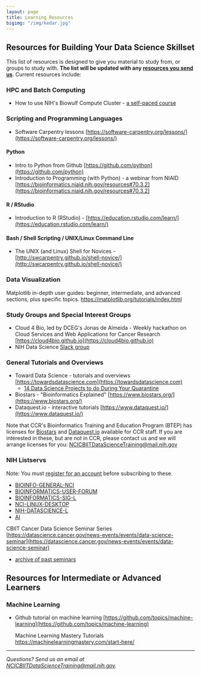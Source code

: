 ```yaml
---
layout: page
title: Learning Resources
bigimg: "/img/kedar.jpg"
---
```


## Resources for Building Your Data Science Skillset

This list of resources is designed to give you material to study from, or groups to study with.  **The list will be updated with any [resources you send us](mailto:NCICBIITDataScienceTraining@mail.nih.gov)**. Current resources include:

### HPC and Batch Computing

* How to use NIH's Biowulf Compute Cluster - [a self-paced course](https://hpc.nih.gov/training/intro_biowulf)

### Scripting and Programming Languages

* Software Carpentry lessons [https://software-carpentry.org/lessons/](https://software-carpentry.org/lessons/)

#### Python

* Intro to Python from Github [https://github.com/python](https://github.com/python)
* Introduction to Programming (with Python) - a webinar from NIAID [https://bioinformatics.niaid.nih.gov/resources#70.3.2](https://bioinformatics.niaid.nih.gov/resources#70.3.2)

#### R / RStudio

* Introduction to R (RStudio) - [https://education.rstudio.com/learn/](https://education.rstudio.com/learn/)

#### Bash / Shell Scripting / UNIX/Linux Command Line

* The UNIX (and Linux) Shell for Novices - [http://swcarpentry.github.io/shell-novice/](http://swcarpentry.github.io/shell-novice/)

### Data Visualization

Matplotlib in-depth user guides: beginner, intermediate, and advanced sections, plus specific topics.
https://matplotlib.org/tutorials/index.html

### Study Groups and Special Interest Groups

* Cloud 4 Bio, led by DCEG's Jonas de Almeida - Weekly hackathon on Cloud Services and Web Applications for Cancer Research [https://cloud4bio.github.io](https://cloud4bio.github.io)
* NIH Data Science [Slack group](https://join.slack.com/t/nihdatascience/signup)

### General Tutorials and Overviews

* Toward Data Science - tutorials and overviews [https://towardsdatascience.com](https://towardsdatascience.com)
  * [14 Data Science Projects to do During Your Quarantine](https://towardsdatascience.com/14-data-science-projects-to-do-during-your-14-day-quarantine-8bd60d1e55e1)
* Biostars - "Bioinformatics Explained" [https://www.biostars.org/](https://www.biostars.org/)
* Dataquest.io - interactive tutorials [https://www.dataquest.io/](https://www.dataquest.io/)

Note that CCR's Bioinformatics Training and Education Program (BTEP) has licenses for [Biostars](https://www.biostars.org/) and [Dataquest.io](https://www.dataquest.io/) available for CCR staff.  If you are interested in these, but are not in CCR, please contact us and we will arrange licenses for you: [NCICBIITDataScienceTraining@mail.nih.gov](mailto:NCICBIITDataScienceTraining@mail.nih.gov)

### NIH Listservs

Note: You must [register for an account](https://list.nih.gov) before subscribing to these.

* [BIOINFO-GENERAL-NCI](https://list.nih.gov/cgi-bin/wa.exe?A0=BIOINFO-GENERAL-NCI)
* [BIOINFORMATICS-USER-FORUM](https://list.nih.gov/cgi-bin/wa.exe?A0=BIOINFORMATICS-USER-FORUM)
* [BIOINFORMATICS-SIG-L](https://list.nih.gov/cgi-bin/wa.exe?A0=BIOINFORMATICS-SIG-L)
* [NCI-LINUX-DESKTOP](https://list.nih.gov/cgi-bin/wa.exe?A0=NCI-LINUX-DESKTOP)
* [NIH-DATASCIENCE-L](https://list.nih.gov/cgi-bin/wa.exe?A0=nih-datascience-l)
* [AI](https://list.nih.gov/cgi-bin/wa.exe?A0=AI)


CBIIT Cancer Data Science Seminar Series [https://datascience.cancer.gov/news-events/events/data-science-seminar](https://datascience.cancer.gov/news-events/events/data-science-seminar)
* [archive of past seminars](https://datascience.cancer.gov/news-events/events/archive)

## Resources for Intermediate or Advanced Learners


### Machine Learning

* Github tutorial on machine learning [https://github.com/topics/machine-learning](https://github.com/topics/machine-learning)

  Machine Learning Mastery Tutorials https://machinelearningmastery.com/start-here/

---
*Questions? Send us an email at [NCICBIITDataScienceTraining@mail.nih.gov](mailto:NCICBIITDataScienceTraining@mail.nih.gov).*
